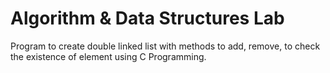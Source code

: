 # Algorithm & Data Structures Lab

Program to create double linked list with methods to add, remove, to check the existence of element using C Programming.
